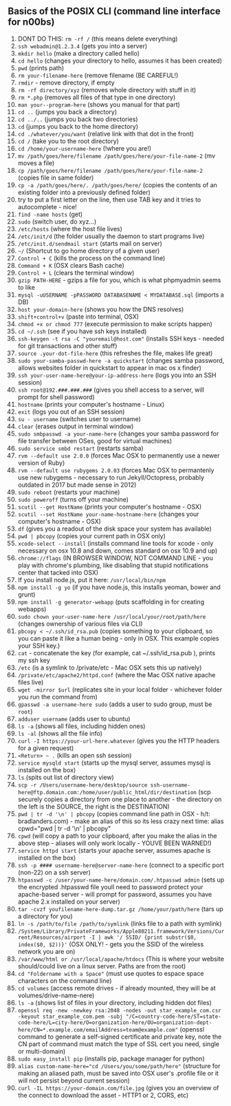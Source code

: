 ## Basics of the POSIX CLI (command line interface for n00bs)

1.    DONT DO THIS: `rm -rf /` (this means delete everything)
2.    `ssh webadmin@1.2.3.4` (gets you into a server)
3.    `mkdir hello` (make a directory called hello)
4.    `cd hello` (changes your directory to hello, assumes it has been created)
5.    `pwd` (prints path)
6.    `rm your-filename-here` (remove filename (BE CAREFUL!)
7.    `rmdir` - remove directory, if empty
8.    `rm -rf directory/xyz` (removes whole directory with stuff in it)
9.    `rm *.php` (removes all files of that type in one directory)
10.    `man your--program-here` (shows you manual for that part)
11.    `cd ..` (jumps you back a directory)
12.    `cd ../..` (jumps you back two directories)
13.    `cd` (jumps you back to the home directory)
13.    `cd ./whatever/you/want` (relative link with that dot in the front)
14.    `cd /` (take you to the root directory)
15.    `cd /home/your-username-here` (!where you are!)
16.    `mv /path/goes/here/filename /path/goes/here/your-file-name-2`  (mv moves a file)
17.    `cp /path/goes/here/filename /path/goes/here/your-file-name-2` (copies file in same folder)
18.    `cp -a /path/goes/here/. /path/goes/here/` (copies the contents of an existing folder into a previously defined folder)
19.    try to put a first letter on the line, then use TAB key and it tries to autocomplete - nice!
20.    `find -name hosts` (get)
21.    `sudo` (switch user, do xyz...)
22.    `/etc/hosts` (where the host file lives)
23.    `/etc/init/d` (the folder usually the daemon to start programs live)
24.    `/etc/init.d/sendmail start` (starts mail on server)
25.    `~/` (Shortcut to go home directory of a given user)
26.    `Control + C` (kills the process on the command line)
27.    `Command + K` (OSX clears Bash cache)
28.    `Control + L` (clears the terminal window)
29.    `gzip PATH-HERE` - gzips a file for you, which is what phpmyadmin seems to like
30.    `mysql -uUSERNAME -pPASSWORD DATABASENAME < MYDATABASE.sql` (imports a DB)
31.    `host your-domain-here` (shows you how the DNS resolves)
32.    `shift+control+v` (paste into terminal, OSX)
33.    `chmod +x or chmod 777` (execute permission to make scripts happen)
34.    `cd ~/.ssh` (see if you have ssh keys installed)
35.    `ssh-keygen -t rsa -C "youremail@host.com"` (installs SSH keys - needed for git transactions and other stuff)
36.    `source .your-dot-file-here` (this refreshes the file, makes life great)
37.    `sudo your-samba-passwd-here -a quickstart` (changes samba password, allows websites folder in quickstart to appear in mac os x finder)
38.    `ssh your-user-name-here@your-ip-address-here` (logs you into an SSH session)
39.    `ssh root@192.###.###.###` (gives you shell access to a server, will prompt for shell password)
40.    `hostname` (prints your computer's hostname - Linux)
41.    `exit` (logs you out of an SSH session)
42.    `su - username` (switches user to username)
43.    `clear` (erases output in terminal window)
44.    `sudo smbpasswd -a your-name-here` (changes your samba password for file transfer between OSes, good for virtual machines)
45.    `sudo service smbd restart` (restarts samba)
46.    `rvm --default use 2.0.0` (forces Mac OSX to permanently use a newer version of Ruby)
47.    `rvm --default use rubygems 2.0.03` (forces Mac OSX to permantenly use new rubygems - necessary to run Jekyll/Octopress, probably outdated in 2017 but made sense in 2012)
48.    `sudo reboot` (restarts your machine)
49.    `sudo poweroff` (turns off your machine)
50.    `scutil --get HostName` (prints your computer's hostname - OSX)
51.    `scutil --set HostName your-name-hostname-here` (changes your computer's hostname - OSX)
52.    `df` (gives you a readout of the disk space your system has available)
53.    `pwd | pbcopy` (copies your current path in OSX only)
54.    `xcode-select --install` (installs command line tools for xcode - only necessary on osx 10.8 and down, comes standard on osx 10.9 and up)
55.    `chrome://flags` (IN BROWSER WINDOW, NOT COMMAND LINE - you play with chrome's plumbing, like disabling that stupid notifications center that tacked into OSX)
56.    If you install node.js, put it here: `/usr/local/bin/npm`
57.    `npm install -g yo` (if you have node.js, this installs yeoman, bower and grunt)
58.    `npm install -g generator-webapp` (puts scaffolding in for creating webapps)
59.	   `sudo chown your-user-name-here /usr/local/your/root/path/here` (changes ownership of various files via CLI)
60.    `pbcopy < ~/.ssh/id_rsa.pub` (copies something to your clipboard, so you can paste it like a human being - only in OSX. This example copies your SSH key.)
61.    `cat` - concatenate the key (for example, cat ~/.ssh/id_rsa.pub ), prints my ssh key
62.    `/etc` (is a symlink to /private/etc - Mac OSX sets this up natively)
63.    `/private/etc/apache2/httpd.conf` (where the Mac OSX native apache files live)
64.    `wget -mirror $url` (replicates site in your local folder - whichever folder you run the command from)
65.    `gpasswd -a username-here sudo` (adds a user to sudo group, must be `root`)
66.    `adduser username` (adds user to ubuntu)
67.    `ls -a` (shows all files, including hidden ones)
67.    `ls -al` (shows all the file info)
68.    `curl -I https://your-url-here.whatever` (gives you the HTTP headers for a given request)
69.    `<Return> ~ .` (kills an open ssh session)
70.    `service mysqld start` (starts up the mysql server, assumes mysql is installed on the box)
71.    `ls` (spits out list of directory view)
72.    `scp -r /Users/username-here/desktop/source ssh-username-here@ftp.domain.com:/home/user/public_html/dir/destination` (scp securely copies a directory from one place to another - the directory on the left is the SOURCE, the right is the DESTINATION)
73.    `pwd | tr -d '\n' | pbcopy` (copies command line path in OSX - h/t: bradlanders.com) - make an alias of this so its less crazy next time: alias cpwd="pwd | tr -d '\n' | pbcopy"
74.    `cpwd` (will copy a path to your clipboard, after you make the alias in the above step - aliases will only work locally - YOUVE BEEN WARNED!)
75.    `service httpd start` (starts your apache server, assumes apache is installed on the box)
76.    `ssh -p #### username-here@server-name-here` (connect to a specific port (non-22) on a ssh server)
77.    `htpasswd -c /user/your-name-here/domain.com/.htpasswd admin` (sets up the encrypted .htpasswd file youll need to password protect your apache-based server - will prompt for password, assumes you have apache 2.x installed on your server)
78.    `tar -cvzf youfilename-here-dump.tar.gz /home/your/path/here` (tars up a directory for you)  
79.    `ln -s /path/to/file /path/to/symlink` (links file to a path with symlink)
80.    `/System/Library/PrivateFrameworks/Apple80211.framework/Versions/Current/Resources/airport -I | awk '/ SSID/ {print substr($0, index($0, $2))}'` (OSX ONLY! - gets you the SSID of the wireless network you are on)
81.    `/var/www/html or /usr/local/apache/htdocs` (This is where your website should/could live on a linux server. Paths are from the root)
82.    `cd "Foldername with a Space"` (must use quotes to espace space characters on the command line)
83.    `cd volumes` (access remote drives - if already mounted, they will be at volumes/drive-name-nere)
84.    `ls -a` (shows list of files in your directory, including hidden dot files)
85.    `openssl req -new -newkey rsa:2048 -nodes -out star_example_com.csr -keyout star_example_com.pem -subj "/C=country-code-here/ST=state-code-here/L=city-here/O=organization-here/OU=organization-dept-here/CN=*.example.com/emailAddress=team@example.com"` (openssl command to generate a self-signed certificate and private key, note the CN part of command must match the type of SSL cert you need, single or multi-domain)
86.    `sudo easy_install pip` (installs pip, package manager for python)
87.    `alias custom-name-here="cd /Users/you/some/path/here"` (structure for making an aliased path, must be saved into OSX user's .profile file or it will not persist beyond current session)
88.    `curl -IL https://your-domain.com/file.jpg` (gives you an overview of the connect to download the asset - HTTP1 or 2, CORS, etc)